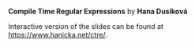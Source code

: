 **Compile Time Regular Expressions** by **Hana Dusíková**

Interactive version of the slides can be found at https://www.hanicka.net/ctre/.
